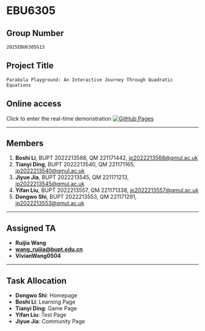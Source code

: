 # EBU6305

## Group Number
`2025EBU6305G13`

## Project Title
`Parabola Playground: An Interactive Journey Through Quadratic Equations`

## Online access

Click to enter the real-time demonstration [![GitHub Pages](https://img.shields.io/badge/live%20demo-GitHub%20Pages-brightgreen)](https://tj12342.github.io/EBU6305-Interactive-Media-Design-and-Production---2024-25_group_Group-13/)

---

## Members

1. **Boshi Li**, BUPT 2022213568, QM 221171442, jp2022213568@qmul.ac.uk
2. **Tianyi Ding**, BUPT 2022213540, QM 221171165, jp2022213540@qmul.ac.uk
3. **Jiyue Jia**, BUPT 2022213545, QM 221171213, jp2022213545@qmul.ac.uk
5. **Yifan Liu**, BUPT 2022213557, QM 221171338, jp2022213557@qmul.ac.uk
6. **Dongwo Shi**, BUPT 2022213553, QM 221171291, jp2022213553@qmul.ac.uk

---

## Assigned TA

- **Ruijia Wang**  
- **wang_ruijia@bupt.edu.cn**
- **VivianWang0504** 

---

## Task Allocation

- **Dongwo Shi**: Homepage
- **Boshi Li**: Learning Page
- **Tianyi Ding**: Game Page
- **Yifan Liu**: Test Page
- **Jiyue Jia**: Community Page
